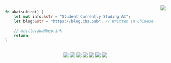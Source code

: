 <img align="right" src="https://github-readme-stats.vercel.app/api?username=akatsukiro&show_icons=true&include_all_commits=true&count_private=true&theme=radical&hide_border=true"/>

```Rust
fn akatsukiro() {
    let mut info:&str = "Student Currently Studing AI";
    let blog:&str = "https://blog.chs.pub"; // Written in Chinese
    
    // mailto:aka@bep.ink
    return;
}
``` 
<br/>
<div align="center">
<img src="https://readme-components.vercel.app/api?component=logo&logo=python&text=false&animation=spin&fill=black&textfill=66ccff"/>
<img src="https://readme-components.vercel.app/api?component=logo&logo=rust&text=false&animation=spin&fill=black&textfill=66ccff"/>
<img src="https://readme-components.vercel.app/api?component=logo&logo=vue.js&text=false&animation=spin&fill=black&textfill=66ccff"/>
<img src="https://readme-components.vercel.app/api?component=logo&logo=node.js&text=false&animation=spin&fill=black&textfill=66ccff"/>
<img src="https://readme-components.vercel.app/api?component=logo&logo=vim&text=false&animation=spin&fill=black&textfill=66ccff"/>
<img src="https://readme-components.vercel.app/api?component=logo&logo=visualstudiocode&text=false&animation=spin&fill=black&textfill=66ccff"/>
<img src="https://readme-components.vercel.app/api?component=logo&logo=linux&text=false&animation=spin&fill=black&textfill=66ccff"/>
</div>

